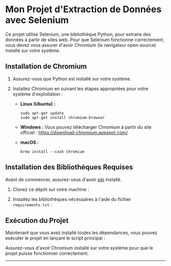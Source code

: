 # Mon Projet d'Extraction de Données avec Selenium

Ce projet utilise Selenium, une bibliothèque Python, pour extraire des données à partir de sites web. Pour que Selenium fonctionne correctement, vous devez vous assurer d'avoir Chromium (le navigateur open-source) installé sur votre système.

## Installation de Chromium

1. Assurez-vous que Python est installé sur votre système.

2. Installez Chromium en suivant les étapes appropriées pour votre système d'exploitation :

   - **Linux (Ubuntu) :**
     ```
     sudo apt-get update
     sudo apt-get install chromium-browser
     ```

   - **Windows :**
     Vous pouvez télécharger Chromium à partir du site officiel : https://download-chromium.appspot.com/
     
   - **macOS :**
     ```
     brew install --cask chromium
     ```

## Installation des Bibliothèques Requises

Avant de commencer, assurez-vous d'avoir [pip](https://pip.pypa.io/en/stable/installing/) installé.

1. Clonez ce dépôt sur votre machine :

2. Installez les bibliothèques nécessaires à l'aide du fichier `requirements.txt` :

## Exécution du Projet

Maintenant que vous avez installé toutes les dépendances, vous pouvez exécuter le projet en lançant le script principal :

Assurez-vous d'avoir Chromium installé sur votre système pour que le projet puisse fonctionner correctement.

---

